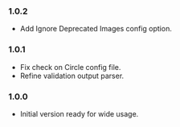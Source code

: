 ### 1.0.2
- Add Ignore Deprecated Images config option.

### 1.0.1
- Fix check on Circle config file.
- Refine validation output parser.

### 1.0.0
- Initial version ready for wide usage.
